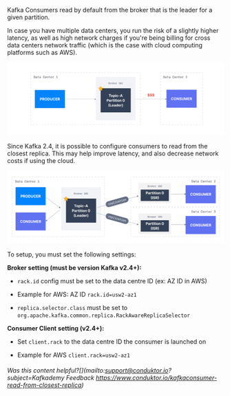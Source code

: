 Kafka Consumers read by default from the broker that is the leader for a given partition.

In case you have multiple data centers, you run the risk of a slightly higher latency, as well as high network charges if you're being billing for cross data centers network traffic (which is the case with cloud computing platforms such as AWS).

![Default_Consumer_Read.webp](markdown-images/Default_Consumer_Read.webp)

Since Kafka 2.4, it is possible to configure consumers to read from the closest replica. This may help improve latency, and also decrease network costs if using the cloud.

![Consumers_read_from_closest_replicas.webp](markdown-images/Consumers_read_from_closest_replicas.webp)

To setup, you must set the following settings:

**Broker setting (must be version Kafka v2.4+):**

- `rack.id` config must be set to the data centre ID (ex: AZ ID in AWS)

- Example for AWS: AZ ID `rack.id=usw2-az1`

- `replica.selector.class` must be set to `org.apache.kafka.common.replica.RackAwareReplicaSelector`

**Consumer Client setting (v2.4+):**

- Set `client.rack` to the data centre ID the consumer is launched on

- Example for AWS `client.rack=usw2-az1`

###### Was this content helpful?[](mailto:support@conduktor.io?subject=Kafkademy Feedback <https://www.conduktor.io/kafkaconsumer-read-from-closest-replica>)